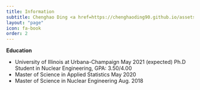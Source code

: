```yaml
---
title: Information
subtitle: Chenghao Ding <a href=https://chenghaoding90.github.io/assets/pdfs/Resume-Chenghao-Ding.pdf> (Click to download my resume)</a>
layout: "page"
icon: fa-book
order: 2
---
```


<strong>Education</strong>

<ul>
        <li>University of Illinois at Urbana-Champaign  May 2021 (expected) Ph.D Student in Nuclear Engineering, GPA: 3.50/4.00</li>
        <li>Master of Science in Applied Statistics May 2020</li>
        <li>Master of Science in Nuclear Engineering Aug. 2018</li>
    </ul>





